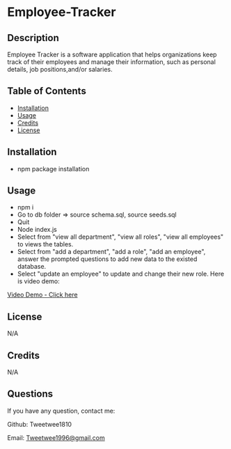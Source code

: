 # Employee-Tracker
## Description 
Employee Tracker is a software application that helps organizations keep track of their employees and manage their information, such as personal details, job positions,and/or salaries. 

## Table of Contents 
- [Installation](#installation)
- [Usage](#usage)
- [Credits](#credits)
- [License](#license)

## Installation 
- npm package installation 
## Usage 
- npm i
- Go to db folder => source schema.sql, source seeds.sql
- Quit 
- Node index.js 
- Select from "view all department", "view all roles", "view all employees" to views the tables.
- Select from "add a department", "add a role", "add an employee", answer the prompted questions to add new data to the existed database. 
- Select "update an employee" to update and change their new role. 
Here is video demo: 

[Video Demo - Click here](https://drive.google.com/file/d/1eFPXNnJeuaGFI8___frmORZ4Z0BI_6n0/view)
## License 
N/A

## Credits 
N/A
## Questions 

If you have any question, contact me:

Github: Tweetwee1810

Email: Tweetwee1996@gmail.com
